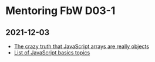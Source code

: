 # Mentoring FbW D03-1

## 2021-12-03

- [The crazy truth that JavaScript arrays are really objects](https://onespace.netlify.app/howtos?id=448)
- [List of JavaScript basics topics](https://onespace.netlify.app/howtos?id=449)